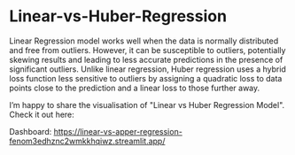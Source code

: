 # Linear-vs-Huber-Regression
Linear Regression model works well when the data is normally distributed and free from outliers. However, it can be susceptible to outliers, potentially skewing results and leading to less accurate predictions in the presence of significant outliers. Unlike linear regression, Huber regression uses a hybrid loss function less sensitive to outliers by assigning a quadratic loss to data points close to the prediction and a linear loss to those further away.

I’m happy to share the visualisation of "Linear vs Huber Regression Model". Check it out here: 

Dashboard: https://linear-vs-apper-regression-fenom3edhznc2wmkkhqiwz.streamlit.app/
